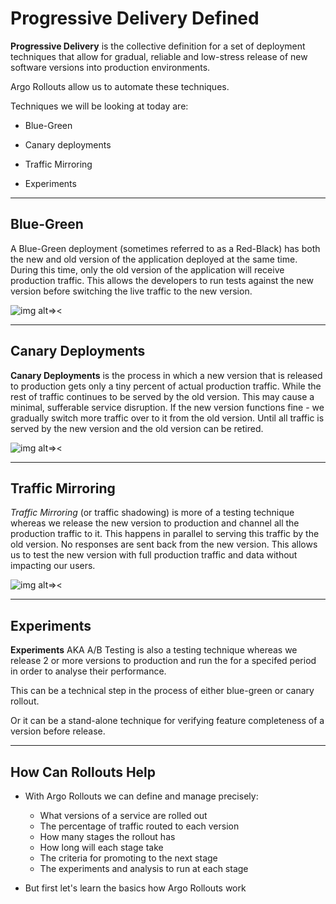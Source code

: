 # Progressive Delivery Defined

**Progressive Delivery** is the collective definition 
for a set of deployment techniques that allow for gradual,
reliable and low-stress release of new software versions into production environments.

Argo Rollouts allow us to automate these techniques.

Techniques we will be looking at today are:

- Blue-Green

- Canary deployments

- Traffic Mirroring

- Experiments
---

## Blue-Green

A Blue-Green deployment (sometimes referred to as a Red-Black) has both the new and old version of the application deployed at the same time. During this time, only the old version of the application will receive production traffic. This allows the developers to run tests against the new version before switching the live traffic to the new version.

![img alt=><](images/bluegreen.png)

---

## Canary Deployments

**Canary Deployments** is the process in which a new version that is released to production gets only a tiny percent of actual production traffic. While the rest of traffic continues to be served by the old version. This may cause a minimal, sufferable service disruption. If the new version functions fine - we gradually switch more traffic over to it from the old version. Until all traffic is served by the new version and the old version can be retired.

![img alt=><](images/canary.png)

---

## Traffic Mirroring
*Traffic Mirroring* (or traffic shadowing) is more of a testing technique whereas we release the new version to production and channel all the production traffic to it.
This happens in parallel to serving this traffic by the old version. 
No responses are sent back from the new version. This allows us to test the new version with full production traffic and data without impacting our users.

![img alt=><](images/mirroring.png)

---
## Experiments

**Experiments** AKA A/B Testing is also a testing technique whereas we release 2 or more versions to production and run the for a specifed period in order to analyse their performance. 

This can be a technical step in the process of either blue-green or canary rollout. 

Or it can be a stand-alone technique for verifying feature completeness of a version before release.


---

## How Can Rollouts Help

- With Argo Rollouts we can define and manage precisely:
  -  What versions of a service are rolled out
  -  The percentage of traffic routed to each version
  -  How many stages the rollout has
  -  How long will each stage take
  -  The criteria for promoting to the next stage
  -  The experiments and analysis to run at each stage

- But first let's learn the basics how Argo Rollouts work
